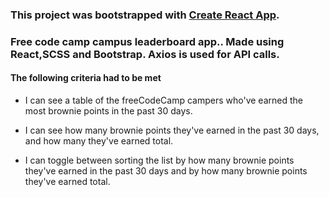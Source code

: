 ### This project was bootstrapped with [Create React App](https://github.com/facebookincubator/create-react-app).

### Free code camp campus leaderboard app.. Made using React,SCSS and Bootstrap. Axios is used for API calls. 

#### The following criteria had to be met
* I can see a table of the freeCodeCamp campers who've earned the most brownie points in the past 30 days.

* I can see how many brownie points they've earned in the past 30 days, and how many they've earned total.

* I can toggle between sorting the list by how many brownie points they've earned in the past 30 days and by how many brownie points they've earned total.
